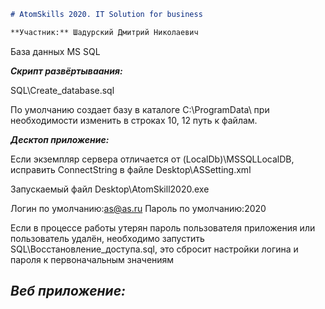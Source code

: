 ```markdown
# AtomSkills 2020. IT Solution for business

**Участник:** Шадурский Дмитрий Николаевич
```
База данных MS SQL

***Скрипт развёртываания:***

SQL\Create_database.sql

По умолчанию создает базу в каталоге C:\ProgramData\ при необходимости изменить в строках 10, 12 путь к файлам.

***Десктоп приложение:***

Если экземпляр сервера отличается от (LocalDb)\MSSQLLocalDB, исправить ConnectString в файле  Desktop\ASSetting.xml

Запускаемый файл Desktop\AtomSkill2020.exe

Логин по умолчанию:as@as.ru
Пароль по умолчанию:2020

Если в процессе работы утерян пароль пользователя приложения или пользователь удалён, необходимо запустить SQL\Восстановление_доступа.sql, это сбросит настройки логина и пароля к первоначальным значениям

***Веб приложение:***
-
